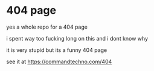 # 404 page

yes a whole repo for a 404 page

i spent way too fucking long on this and i dont know why

it is very stupid but its a funny 404 page

see it at https://commandtechno.com/404
